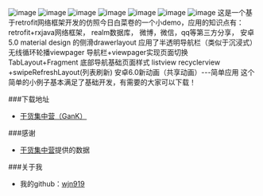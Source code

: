 ![image](https://github.com/wjn919/MyOpenRetrofit/blob/master/app/screenshots/首页1.png)
![image](https://github.com/wjn919/MyOpenRetrofit/blob/master/app/screenshots/分享1.png)
![image](https://github.com/wjn919/MyOpenRetrofit/blob/master/app/screenshots/导航侧滑1.png)
![image](https://github.com/wjn919/MyOpenRetrofit/blob/master/app/screenshots/详情1.png)
![image](https://github.com/wjn919/MyOpenRetrofit/blob/master/app/screenshots/消息1.png)
![image](https://github.com/wjn919/MyOpenRetrofit/blob/master/app/screenshots/交易1.png)
![image](https://github.com/wjn919/MyOpenRetrofit/blob/master/app/screenshots/侧边栏1.png)
这是一个基于retrofit网络框架开发的仿照今日白菜卷的一个小demo，应用的知识点有：
   retrofit+rxjava网络框架，
   realm数据库，
   微博，微信，qq等第三方分享，
   安卓5.0 material design 的侧滑drawerlayout
   应用了半透明导航栏（类似于沉浸式）
   无线循环轮播viewpager
   导航栏+viewpager实现页面切换
   TabLayout+Fragment 底部导航基础页面样式
   listview recyclerview +swipeRefreshLayout(列表刷新)
   安卓6.0新动画（共享动画）---简单应用
   这个简单的小例子基本满足了基础开发，有需要的大家可以下载！

###下载地址
 - [干货集中营（GanK）](http://fir.im/9qkj)

 ###感谢
  - [干货集中营](http://gank.io/)提供的数据

  ###关于我
   - 我的github：[wjn919](https://github.com/wjn919)